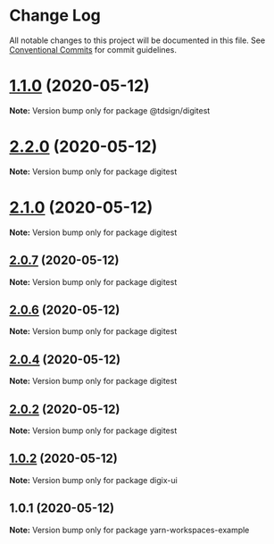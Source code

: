 # Change Log

All notable changes to this project will be documented in this file.
See [Conventional Commits](https://conventionalcommits.org) for commit guidelines.

# [1.1.0](https://github.com/thiagouxd/lerna-repo/compare/v1.0.0...v1.1.0) (2020-05-12)

**Note:** Version bump only for package @tdsign/digitest





# [2.2.0](https://github.com/thiagouxd/lerna-repo/compare/v2.1.0...v2.2.0) (2020-05-12)

**Note:** Version bump only for package digitest





# [2.1.0](https://github.com/thiagouxd/lerna-repo/compare/v2.0.7...v2.1.0) (2020-05-12)

**Note:** Version bump only for package digitest





## [2.0.7](https://github.com/thiagouxd/lerna-repo/compare/v2.0.6...v2.0.7) (2020-05-12)

**Note:** Version bump only for package digitest





## [2.0.6](https://github.com/thiagouxd/lerna-repo/compare/v2.0.5...v2.0.6) (2020-05-12)

**Note:** Version bump only for package digitest





## [2.0.4](https://github.com/thiagouxd/lerna-repo/compare/v2.0.3...v2.0.4) (2020-05-12)

**Note:** Version bump only for package digitest





## [2.0.2](https://github.com/thiagouxd/lerna-repo/compare/v2.0.1...v2.0.2) (2020-05-12)

**Note:** Version bump only for package digitest





## [1.0.2](https://github.com/thiagouxd/lerna-repo/compare/v1.0.1...v1.0.2) (2020-05-12)

**Note:** Version bump only for package digix-ui





## 1.0.1 (2020-05-12)

**Note:** Version bump only for package yarn-workspaces-example
